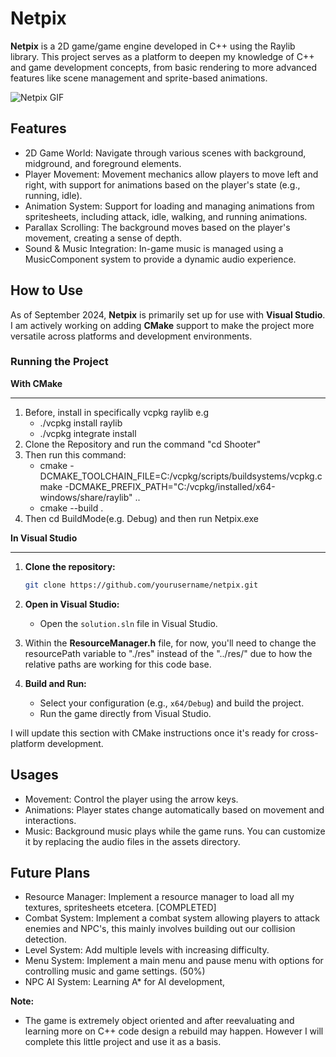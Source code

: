 # Netpix
**Netpix** is a 2D game/game engine developed in C++ using the Raylib library. This project serves as a platform to deepen my knowledge of C++ and game development concepts, from basic rendering to more advanced features like scene management and sprite-based animations.

![Netpix GIF](https://github.com/user-attachments/assets/e50ea0d8-ccb9-4c72-8457-ffca2661c064)

## Features

- 2D Game World: Navigate through various scenes with background, midground, and foreground elements.
- Player Movement: Movement mechanics allow players to move left and right, with support for animations based on the player's state (e.g., running, idle).
- Animation System: Support for loading and managing animations from spritesheets, including attack, idle, walking, and running animations.
- Parallax Scrolling: The background moves based on the player's movement, creating a sense of depth.
- Sound & Music Integration: In-game music is managed using a MusicComponent system to provide a dynamic audio experience.

## How to Use

As of September 2024, **Netpix** is primarily set up for use with **Visual Studio**. I am actively working on adding **CMake** support to make the project more versatile across platforms and development environments.

### Running the Project

**With CMake**
_______

1. Before, install in specifically vcpkg raylib e.g
   * ./vcpkg install raylib
   * ./vcpkg integrate install
2. Clone the Repository and run the command "cd Shooter"
3. Then run this command:
   * cmake -DCMAKE_TOOLCHAIN_FILE=C:/vcpkg/scripts/buildsystems/vcpkg.cmake -DCMAKE_PREFIX_PATH="C:/vcpkg/installed/x64-windows/share/raylib" ..
   * cmake --build .
4. Then cd BuildMode(e.g. Debug) and then run Netpix.exe


**In Visual Studio**
_______

1. **Clone the repository:**
   ```bash
   git clone https://github.com/yourusername/netpix.git
   ```

2. **Open in Visual Studio:**
   * Open the `solution.sln` file in Visual Studio.
  
3. Within the **ResourceManager.h** file, for now, you'll need to change the resourcePath variable to "./res" instead of the "../res/" due to how the relative paths are working for this code base.

4. **Build and Run:**
   * Select your configuration (e.g., `x64/Debug`) and build the project.
   * Run the game directly from Visual Studio.

I will update this section with CMake instructions once it's ready for cross-platform development.

## Usages
- Movement: Control the player using the arrow keys.
- Animations: Player states change automatically based on movement and interactions.
- Music: Background music plays while the game runs. You can customize it by replacing the audio files in the assets directory.

## Future Plans
- Resource Manager: Implement a resource manager to load all my textures, spritesheets etcetera. [COMPLETED]
- Combat System: Implement a combat system allowing players to attack enemies and NPC's, this mainly involves building out our collision detection.
- Level System: Add multiple levels with increasing difficulty.
- Menu System: Implement a main menu and pause menu with options for controlling music and game settings. (50%)
- NPC AI System: Learning A* for AI development,

**Note:** 
- The game is extremely object oriented and after reevaluating and learning more on C++ code design a rebuild may happen. However I will complete this little project and use it as a basis.
